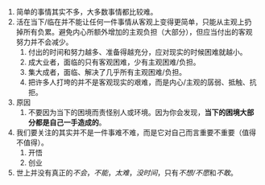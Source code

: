 1. 简单的事情其实不多，大多数事情都比较难。
2. 活在当下/临在并不能让任何一件事情从客观上变得更简单，只能从主观上扔掉所有负累。避免内心所额外增加的主观负担（大部分），但应当付出的客观努力并不会减少。
	1. 付出的时间和努力越多、准备得越充分，应对现实的时候困难就越小。
	2. 成大业者，面临的只有客观困难，少有主观困难/负担。
	3. 集大成者，面临、解决了几乎所有主观困难/负担。
	4. 把许多人打垮的并不是客观现实的艰难，而是内心/主观的孱弱、抵触、抗拒。
3. 原因
	1. 不要因为当下的困境而责怪别人或环境。因为你会发现，**当下的困境大部分都是自己一手造成的**。
4. 我们要关注的其实并不是一件事难不难，而是它对自己而言重要不重要（值得不值得）。
	1. 开悟
	2. 创业
5. 世上并没有真正的*不会*，*不能*，*太难*，*没时间*，只有*不想/不愿*和*不敢*。